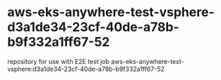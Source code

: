 # aws-eks-anywhere-test-vsphere-d3a1de34-23cf-40de-a78b-b9f332a1ff67-52
repository for use with E2E test job aws-eks-anywhere-test-vsphere:d3a1de34-23cf-40de-a78b-b9f332a1ff67-52
